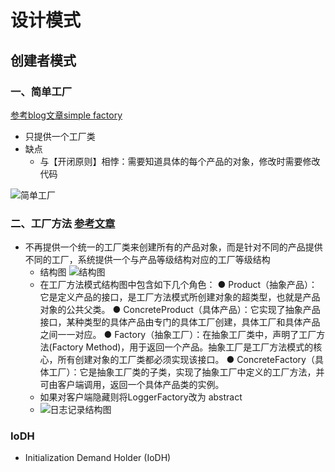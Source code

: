 # 设计模式
## 创建者模式
### 一、简单工厂
 [参考blog文章simple factory][1]
- 只提供一个工厂类
- 缺点
  - 与【开闭原则】相悖：需要知道具体的每个产品的对象，修改时需要修改代码

![简单工厂](http://bimg.kakme.com/markdown-img-paste-20171201111926302.png)

### 二、工厂方法 [参考文章][2]
- 不再提供一个统一的工厂类来创建所有的产品对象，而是针对不同的产品提供不同的工厂，系统提供一个与产品等级结构对应的工厂等级结构
  - 结构图
    ![结构图](http://bimg.kakme.com/markdown-img-paste-20171206065225107.png)
  - 在工厂方法模式结构图中包含如下几个角色：
       ● Product（抽象产品）：它是定义产品的接口，是工厂方法模式所创建对象的超类型，也就是产品对象的公共父类。
       ● ConcreteProduct（具体产品）：它实现了抽象产品接口，某种类型的具体产品由专门的具体工厂创建，具体工厂和具体产品之间一一对应。
       ● Factory（抽象工厂）：在抽象工厂类中，声明了工厂方法(Factory Method)，用于返回一个产品。抽象工厂是工厂方法模式的核心，所有创建对象的工厂类都必须实现该接口。
       ● ConcreteFactory（具体工厂）：它是抽象工厂类的子类，实现了抽象工厂中定义的工厂方法，并可由客户端调用，返回一个具体产品类的实例。
  - 如果对客户端隐藏则将LoggerFactory改为 abstract
  - ![日志记录结构图](http://bimg.kakme.com/markdown-img-paste-2017120606560116.png)


### IoDH
- Initialization Demand Holder (IoDH)

[1]: http://blog.csdn.net/lovelion/article/details/9300657 "simple factory"
[2]: http://blog.csdn.net/lovelion/article/details/9306745 "factory pattern"

